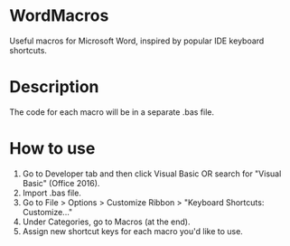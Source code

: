 # WordMacros
Useful macros for Microsoft Word, inspired by popular IDE keyboard shortcuts.

# Description
The code for each macro will be in a separate .bas file.

# How to use
1. Go to Developer tab and then click Visual Basic OR search for "Visual Basic" (Office 2016).
2. Import .bas file.
3. Go to File > Options > Customize Ribbon > "Keyboard Shortcuts: Customize..."
4. Under Categories, go to Macros (at the end).
5. Assign new shortcut keys for each macro you'd like to use.
